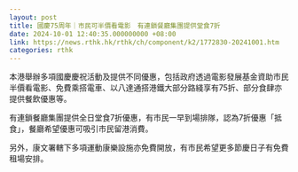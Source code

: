 ```yaml
---
layout: post
title: 國慶75周年｜市民可半價看電影　有連鎖餐廳集團提供堂食7折
date: 2024-10-01 12:40:35.000000000 +08:00
link: https://news.rthk.hk/rthk/ch/component/k2/1772830-20241001.htm
categories: rthk
---
```


本港舉辦多項國慶慶祝活動及提供不同優惠，包括政府透過電影發展基金資助市民半價看電影、免費乘搭電車、以八達通搭港鐵大部分路綫享有75折、部分食肆亦提供餐飲優惠等。

有連鎖餐廳集團提供全日堂食7折優惠，有市民一早到場排隊，認為7折優惠「抵食」，餐廳希望優惠可吸引市民留港消費。

另外，康文署轄下多項運動康樂設施亦免費開放，有市民希望更多節慶日子有免費租場安排。
